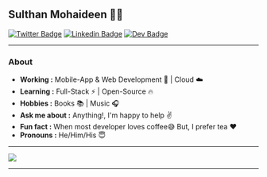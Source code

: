 ## Sulthan Mohaideen 👨‍💻
[![Twitter Badge](https://img.shields.io/badge/-SulthanNK-1ca0f1?style=flat-square&logo=twitter&logoColor=white&link=https://twitter.com/SulthanNK)](https://twitter.com/SulthanNK) 
[![Linkedin Badge](https://img.shields.io/badge/-Sulthan_Mohaideen-blue?style=flat-square&logo=Linkedin&logoColor=white&link=https://www.linkedin.com/in/sulthannk/)](https://www.linkedin.com/in/sulthannk/) 
[![Dev Badge](https://img.shields.io/badge/-SulthanNK-black?style=flat-square&logo=dev.to&logoColor=white&link=https://dev.to/sulthannk)](https://dev.to/sulthannk)

---------------------------------------------------------------------------------------------------------------------------------------------------------------------------------
### About
-  **Working :** Mobile-App & Web Development :iphone: | Cloud :cloud: 
-  **Learning :** Full-Stack :zap: | Open-Source :fire:	
-  **Hobbies :** Books :books: | Music :headphones:
-  **Ask me about :** Anything!, I'm happy to help :v:
-  **Fun fact :** When most developer loves coffee:sweat_smile: But, I prefer tea :heart: 
-  **Pronouns :** He/Him/His :innocent:

---------------------------------------------------------------------------------------------------------------------------------------------------------------------------------

<!--![github stats](https://github-readme-stats.vercel.app/api?username=SulthanNK&show_icons=true)  -->

<img src="https://github-readme-stats.vercel.app/api?username=SulthanNK&&show_icons=true&title_color=ffffff&icon_color=bb2acf&text_color=daf7dc&bg_color=191919">

-------------------------------------------------------------------------------------------------------------------------------------------------------------------------------

<!--

### Hi there 👋 

**SulthanNK/SulthanNK** is a ✨ _special_ ✨ repository because its `README.md` (this file) appears on your GitHub profile. 

- 🔭 I’m currently working on ...
- 🌱 I’m currently learning the ...
- 👯 I’m looking to collaborate on ...
- 🤔 I’m looking for help with ...
- 💬 Ask me about: ...
- 📫 How to reach me: ...
- 😄 Pronouns: ...
- ⚡ Fun fact: ...

-->
